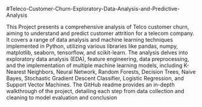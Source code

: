 #Teleco-Customer-Churn-Exploratory-Data-Analysis-and-Predictive-Analysis

This Project presents a comprehensive analysis of Telco customer churn, aiming to understand and predict customer attrition for a telecom company. It covers a range of data analysis and machine learning techniques implemented in Python, utilizing various libraries like pandas, numpy, matplotlib, seaborn, tensorflow, and scikit-learn. The analysis delves into exploratory data analysis (EDA), feature engineering, data preprocessing, and the implementation of multiple machine learning models, including K-Nearest Neighbors, Neural Network, Random Forests, Decision Trees, Naive Bayes, Stochastic Gradient Descent Classifier, Logistic Regression, and Support Vector Machines. The GitHub readme provides an in-depth walkthrough of the project, detailing each step from data collection and cleaning to model evaluation and conclusion
